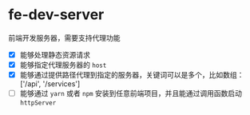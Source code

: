 # fe-dev-server
前端开发服务器，需要支持代理功能

- [x] 能够处理静态资源请求
- [x] 能够指定代理服务器的 `host`
- [x] 能够通过提供路径代理到指定的服务器，关键词可以是多个，比如数组： ['/api', '/services']
- [ ] 能够通过 `yarn` 或者 `npm` 安装到任意前端项目，并且能通过调用函数启动 `httpServer`